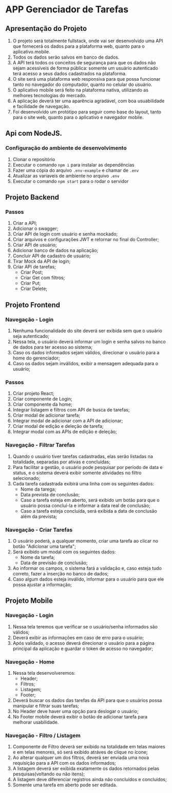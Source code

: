 # APP Gerenciador de Tarefas

## Apresentação do Projeto
1. O projeto será totalmente fullstack, onde vai ser desenvolvido uma API que fornecerá os dados para a plataforma web, quanto para o aplicativo.mobile.
1. Todos os dados serão salvos em banco de dados.
1. A API terá todos os conceitos de segurança para que os dados não sejam acessíveis de forma pública: somente um usuário autenticado terá acesso a seus dados cadastrados na plataforma.
1. O site será uma plataforma web responsiva para que possa funcionar tanto no navegador do computador, quanto no celular do usuário.
1. O aplicativo mobile será feito na plataforma nativa, utilizando as melhores tecnologias do mercado.
1. A aplicação deverá ter uma aparência agradável, com boa usuabilidade e facilidade de navegação.
1. Foi desenvolvido um protótipo para seguir como base do layout, tanto para o site web, quanto para o aplicativo e navegador mobile.

## Api com NodeJS.
### Configuração do ambiente de desenvolvimento

1. Clonar o repositório
1. Executar o comando `npm i` para instalar as dependências
1. Fazer uma cópia do arquivo `.env-example` e chamar de `.env`
1. Atualizar as variaveis de ambiente no arquivo `.env` 
1. Executar o comando `npm start` para o rodar o servidor

## Projeto Backend
### Passos
1. Criar a API;
1. Adicionar o swagger;
1. Criar API de login com usuário e senha mockado;
1. Criar arquivos e configurações JWT e retornar no final do Controller;
1. Criar API de usuário;
1. Adicionar banco de dados na aplicação;
1. Concluir API de cadastro de usuário; 
1. Tirar Mock da API de login;
1. Criar API de tarefas;
	- Criar Post;
	- Criar Get com filtros;
	- Criar Put;
	- Criar Delete;
	
## Projeto Frontend
### Navegação - Login
1. Nenhuma funcionalidade do site deverá ser exibida sem que o usuário seja autenticado;
1. Nessa tela, o usuário deverá informar um login e senha salvos no banco de dados para ter acesso ao sistema;
1. Caso os dados informados sejam válidos, direcionar o usuário para a home do gerenciador;
1. Caso os dados sejam inválidos, exibir a mensagem adequada para o usuário;

### Passos
1. Criar projeto React;
1. Criar componente de Login;
1. Criar componente da home;
1. Integrar listagem e filtros com API de busca de tarefas; 
1. Criar modal de adicionar tarefa;
1. Integrar modal de adicionar com a API de adicionar;
1. Criar modal de edição e deleção de tarefa;
1. Integrar modal com as APIs de edição e deleção;

### Navegação - Filtrar Tarefas 
1. Quando o usuário tiver tarefas cadastradas, elas serão listadas na totalidade, separadas por ativas e concluídas;
1. Para facilitar a gestão, o usuário pode pesquisar por período de data e status, e o sistema deverá exibir somente atividades no filtro selecionado;
1. Cada tarefa cadastrada exibirá uma linha com os seguintes dados:
	- Nome da tarega;
	- Data prevista de conclusão;
	- Caso a tarefa esteja em aberto, será exibido um botão para que o usuário possa concluí-la e informar a data real de conclusão;
	- Caso a tarefa esteja concluída, será exibida a data de conclusão além da prevista;

### Navegação - Criar Tarefas
1. O usuário poderá, a qualquer momento, criar uma tarefa ao clicar no botão "Adicionar uma tarefa";
1. Será exibido um modal com os seguintes dados:
	- Nome da tarefa;
	- Data de previsão de conclusão;
1. Ao informar os campos, o sistema fará a validação e, caso esteja tudo correto, fazer a inserção no banco de dados;
1. Caso algum dados esteja inválido, informar para o usuário para que ele possa ajustar a informação;


## Projeto Mobile
### Navegação - Login
1. Nessa tela teremos que verificar se o usuário/senha informados são válidos;
1. Deverá exibir as informações em caso de erro para o usuário; 
1. Após validado, o acesso deverá direcionar o usuário para a página principal da aplicação e guardar o token de acesso no navegador;

### Navegação - Home
1. Nessa tela desenvolveremos:
	- Header;
	- Filtros;
	- Listagem;
	- Footer;	
1. Deverá buscar os dados das tarefas da API para que o usuários possa manipular e filtrar suas tarefas;
1. No Header deve haver uma opção para deslogar o usuário;
1. No Footer mobile deverá exibir o botão de adicionar tarefa para melhorar usabilidade.

### Navegação - Filtro / Listagem
1. Componente de Filtro deverá ser exibido na totalidade em telas maiores e em telas menores, só será exibido atráves de clique no ícone;
1. Ao alterar qualquer um dos filtros, deverá ser enviada uma nova requisição para a API com os dados informados;
1. A listagem deverá ser exibida exatamente os dados retornados pelas pesquisas(voltando ou não itens);
1. A listagem deve diferenciar registros ainda não concluídos e concluídos; 
1. Somente uma tarefa em aberto pode ser editada.













